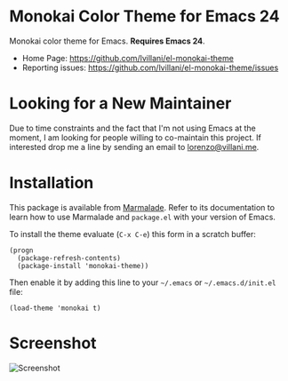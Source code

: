 Monokai Color Theme for Emacs 24
================================

Monokai color theme for Emacs. **Requires Emacs 24**.

 * Home Page: https://github.com/lvillani/el-monokai-theme
 * Reporting issues: https://github.com/lvillani/el-monokai-theme/issues




Looking for a New Maintainer
============================

Due to time constraints and the fact that I'm not using Emacs at the
moment, I am looking for people willing to co-maintain this project.
If interested drop me a line by sending an email to <lorenzo@villani.me>.



Installation
============

This package is available from [Marmalade](http://marmalade-repo.org/). Refer
to its documentation to learn how to use Marmalade and `package.el` with your
version of Emacs.

To install the theme evaluate (`C-x C-e`) this form in a scratch buffer:

    (progn
      (package-refresh-contents)
      (package-install 'monokai-theme))

Then enable it by adding this line to your `~/.emacs` or `~/.emacs.d/init.el`
file:

    (load-theme 'monokai t)




Screenshot
==========

![Screenshot](https://raw.github.com/lvillani/el-monokai-theme/master/screenshot/intel_panel.png)
